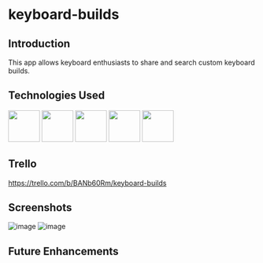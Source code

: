 # keyboard-builds

## Introduction
This app allows keyboard enthusiasts to share and search custom keyboard builds.

## Technologies Used
<img src="https://cdn.iconscout.com/icon/free/png-256/html5-40-1175193.png" width="64" height="64"/> <img src="https://cdn.iconscout.com/icon/free/png-256/css-37-226088.png" width="64" height="64"/> <img src="https://cdn.iconscout.com/icon/premium/png-256-thumb/python-4296046-3563381.png" width="64" height="64"/> <img src="https://cdn.iconscout.com/icon/free/png-256/django-2-282855.png" width="64" height="64"/> <img src="https://developer.asustor.com/uploadIcons/0020_999_1617260086_postgresql-icon_256.png" width="64" height="64"/>

## Trello 
https://trello.com/b/BANb60Rm/keyboard-builds

## Screenshots
![image](https://i.imgur.com/0PApQk5.png)
![image](https://i.imgur.com/JClgRUT.png)

## Future Enhancements
